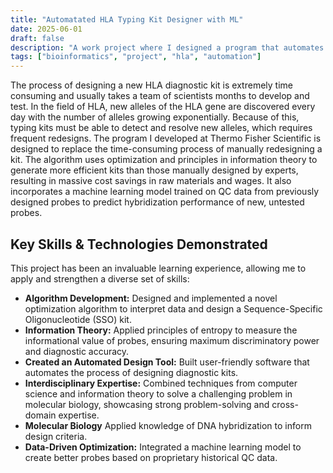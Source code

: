 ```yaml
---
title: "Automatated HLA Typing Kit Designer with ML"
date: 2025-06-01
draft: false
description: "A work project where I designed a program that automates a previously labor intensive process."
tags: ["bioinformatics", "project", "hla", "automation"]
---
```


The process of designing a new HLA diagnostic kit is extremely time consuming and usually takes a team of scientists months to develop and test. In the field of HLA, new alleles of the HLA gene are discovered every day with the number of alleles growing exponentially. Because of this, typing kits must be able to detect and resolve new alleles, which requires frequent redesigns. The program I developed at Thermo Fisher Scientific is designed to replace the time-consuming process of manually redesigning a kit. The algorithm uses optimization and principles in information theory to generate more efficient kits than those manually designed by experts, resulting in massive cost savings in raw materials and wages. It also incorporates a machine learning model trained on QC data from previously designed probes to predict hybridization performance of new, untested probes.

## Key Skills & Technologies Demonstrated

This project has been an invaluable learning experience, allowing me to apply and strengthen a diverse set of skills:

*   **Algorithm Development:** Designed and implemented a novel optimization algorithm to interpret data and design a Sequence-Specific Oligonucleotide (SSO) kit.
*   **Information Theory:** Applied principles of entropy to measure the informational value of probes, ensuring maximum discriminatory power and diagnostic accuracy.
*   **Created an Automated Design Tool:** Built user-friendly software that automates the process of designing diagnostic kits.
*   **Interdisciplinary Expertise:** Combined techniques from computer science and information theory to solve a challenging problem in molecular biology, showcasing strong problem-solving and cross-domain expertise.
*   **Molecular Biology** Applied knowledge of DNA hybridization to inform design criteria.
*   **Data-Driven Optimization:** Integrated a machine learning model to create better probes based on proprietary historical QC data.